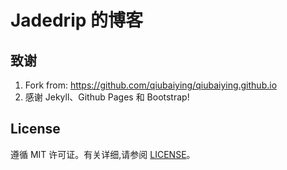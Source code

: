
# Jadedrip 的博客

## 致谢

1. Fork from: https://github.com/qiubaiying/qiubaiying.github.io 
2. 感谢 Jekyll、Github Pages 和 Bootstrap!

## License

遵循 MIT 许可证。有关详细,请参阅 [LICENSE](https://github.com/qiubaiying/qiubaiying.github.io/blob/master/LICENSE)。

